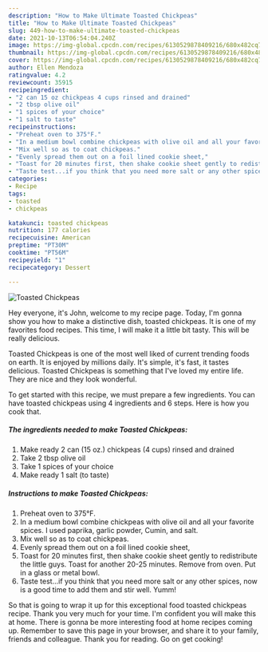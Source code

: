 ```yaml
---
description: "How to Make Ultimate Toasted Chickpeas"
title: "How to Make Ultimate Toasted Chickpeas"
slug: 449-how-to-make-ultimate-toasted-chickpeas
date: 2021-10-13T06:54:04.240Z
image: https://img-global.cpcdn.com/recipes/6130529878409216/680x482cq70/toasted-chickpeas-recipe-main-photo.jpg
thumbnail: https://img-global.cpcdn.com/recipes/6130529878409216/680x482cq70/toasted-chickpeas-recipe-main-photo.jpg
cover: https://img-global.cpcdn.com/recipes/6130529878409216/680x482cq70/toasted-chickpeas-recipe-main-photo.jpg
author: Ellen Mendoza
ratingvalue: 4.2
reviewcount: 35915
recipeingredient:
- "2 can 15 oz chickpeas 4 cups rinsed and drained"
- "2 tbsp olive oil"
- "1 spices of your choice"
- "1 salt to taste"
recipeinstructions:
- "Preheat oven to 375°F."
- "In a medium bowl combine chickpeas with olive oil and all your favorite spices. I used paprika, garlic powder, Cumin, and salt."
- "Mix well so as to coat chickpeas."
- "Evenly spread them out on a foil lined cookie sheet,"
- "Toast for 20 minutes first, then shake cookie sheet gently to redistribute the little guys. Toast for another 20-25 minutes. Remove from oven. Put in a glass or metal bowl."
- "Taste test...if you think that you need more salt or any other spices, now is a good time to add them and stir well. Yumm!"
categories:
- Recipe
tags:
- toasted
- chickpeas

katakunci: toasted chickpeas 
nutrition: 177 calories
recipecuisine: American
preptime: "PT30M"
cooktime: "PT56M"
recipeyield: "1"
recipecategory: Dessert

---
```



![Toasted Chickpeas](https://img-global.cpcdn.com/recipes/6130529878409216/680x482cq70/toasted-chickpeas-recipe-main-photo.jpg)

Hey everyone, it's John, welcome to my recipe page. Today, I'm gonna show you how to make a distinctive dish, toasted chickpeas. It is one of my favorites food recipes. This time, I will make it a little bit tasty. This will be really delicious.



Toasted Chickpeas is one of the most well liked of current trending foods on earth. It is enjoyed by millions daily. It's simple, it's fast, it tastes delicious. Toasted Chickpeas is something that I've loved my entire life. They are nice and they look wonderful.


To get started with this recipe, we must prepare a few ingredients. You can have toasted chickpeas using 4 ingredients and 6 steps. Here is how you cook that.

<!--inarticleads1-->

##### The ingredients needed to make Toasted Chickpeas:

1. Make ready 2 can (15 oz.) chickpeas (4 cups) rinsed and drained
1. Take 2 tbsp olive oil
1. Take 1 spices of your choice
1. Make ready 1 salt (to taste)




<!--inarticleads2-->

##### Instructions to make Toasted Chickpeas:

1. Preheat oven to 375°F.
1. In a medium bowl combine chickpeas with olive oil and all your favorite spices. I used paprika, garlic powder, Cumin, and salt.
1. Mix well so as to coat chickpeas.
1. Evenly spread them out on a foil lined cookie sheet,
1. Toast for 20 minutes first, then shake cookie sheet gently to redistribute the little guys. Toast for another 20-25 minutes. Remove from oven. Put in a glass or metal bowl.
1. Taste test...if you think that you need more salt or any other spices, now is a good time to add them and stir well. Yumm!




So that is going to wrap it up for this exceptional food toasted chickpeas recipe. Thank you very much for your time. I'm confident you will make this at home. There is gonna be more interesting food at home recipes coming up. Remember to save this page in your browser, and share it to your family, friends and colleague. Thank you for reading. Go on get cooking!
